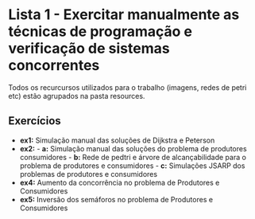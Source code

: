 # Lista 1 - Exercitar manualmente as técnicas de programação e verificação de sistemas concorrentes

Todos os recurcursos utilizados para o trabalho (imagens, redes de petri etc) estão agrupados na pasta resources.

## Exercícios

- **ex1:** Simulação manual das soluções de Dijkstra e Peterson
- **ex2:** - **a:** Simulação manual das soluções do problema de produtores consumidores - **b:** Rede de pedtri e árvore de alcançabilidade para o problema de produtores e consumidores - **c:** Simulações JSARP dos problemas de produtores e consumidores
- **ex4:** Aumento da concorrência no problema de Produtores e Consumidores
- **ex5:** Inversão dos semáforos no problema de Produtores e Consumidores
